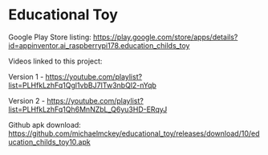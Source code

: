 # Educational Toy
Google Play Store listing:
  https://play.google.com/store/apps/details?id=appinventor.ai_raspberrypi178.education_childs_toy  


Videos linked to this project:

  Version 1 - https://youtube.com/playlist?list=PLHfkLzhFq1Qgl1vbBJ7ITw3nbQl2-nYqb
  
  Version 2 - https://youtube.com/playlist?list=PLHfkLzhFq1Qh6MnNZbL_Q6yu3HD-ERqyJ

Github apk download:
  https://github.com/michaelmckey/educational_toy/releases/download/10/education_childs_toy10.apk
